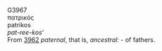 <body>
  <p>G3967<br>  πατρικός  <br> patrikos  <br><i>pat-ree-kos‘ </i><br>From <a href="g3962.htm">3962</a>  <i>paternal</i>, that is, <i>ancestral:</i> - of fathers.<br></p>
 </body>